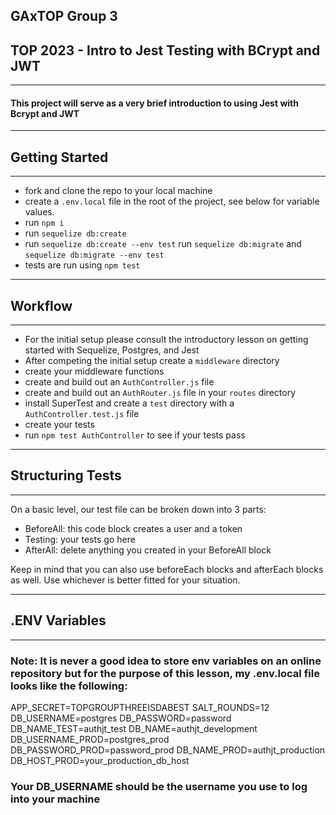 ## GAxTOP Group 3

## TOP 2023 - Intro to Jest Testing with BCrypt and JWT

---

#### This project will serve as a very brief introduction to using Jest with Bcrypt and JWT

---

## Getting Started

---

- fork and clone the repo to your local machine
- create a `.env.local` file in the root of the project, see below for variable values.
- run `npm i`
- run `sequelize db:create`
- run `sequelize db:create --env test`
  run `sequelize db:migrate` and `sequelize db:migrate --env test`
- tests are run using `npm test`

---

## Workflow

---

- For the initial setup please consult the introductory lesson on getting started with Sequelize, Postgres, and Jest
- After competing the initial setup create a `middleware` directory
- create your middleware functions
- create and build out an `AuthController.js` file
- create and build out an `AuthRouter.js` file in your `routes` directory
- install SuperTest and create a `test` directory with a `AuthController.test.js` file
- create your tests
- run `npm test AuthController` to see if your tests pass

---

## Structuring Tests

---

On a basic level, our test file can be broken down into 3 parts:

- BeforeAll: this code block creates a user and a token
- Testing: your tests go here
- AfterAll: delete anything you created in your BeforeAll block

Keep in mind that you can also use beforeEach blocks and afterEach blocks as well. Use whichever is better fitted for your situation.

---

## .ENV Variables

---

### Note: It is never a good idea to store env variables on an online repository but for the purpose of this lesson, my .env.local file looks like the following:

APP_SECRET=TOPGROUPTHREEISDABEST
SALT_ROUNDS=12
DB_USERNAME=postgres
DB_PASSWORD=password
DB_NAME_TEST=authjt_test
DB_NAME=authjt_development
DB_USERNAME_PROD=postgres_prod
DB_PASSWORD_PROD=password_prod
DB_NAME_PROD=authjt_production
DB_HOST_PROD=your_production_db_host

### Your DB_USERNAME should be the username you use to log into your machine
